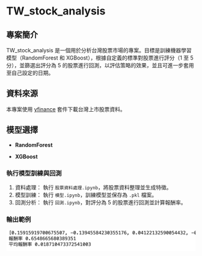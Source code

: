 # TW_stock_analysis

## 專案簡介
TW_stock_analysis 是一個用於分析台灣股票市場的專案。目標是訓練機器學習模型（RandomForest 和 XGBoost），根據自定義的標準對股票進行評分（1 至 5 分），並篩選出評分為 5 的股票進行回測，以評估策略的效果，並且可進一步套用至自己設定的日期。

##  資料來源
本專案使用 [yfinance](https://github.com/ranaroussi/yfinance) 套件下載台灣上市股票資料。

##  模型選擇
- **RandomForest**
  
- **XGBoost**

### 執行模型訓練與回測
1. 資料處理：
   執行 `股票資料處理.ipynb`，將股票資料整理並生成特徵。
2. 模型訓練：
   執行 `模型.ipynb`，訓練模型並保存為 `.pkl` 檔案。
3. 回測分析：
   執行 `回測.ipynb`，對評分為 5 的股票進行回測並計算報酬率。
###  輸出範例
![](images/報酬率_3:7to3:21.png)





